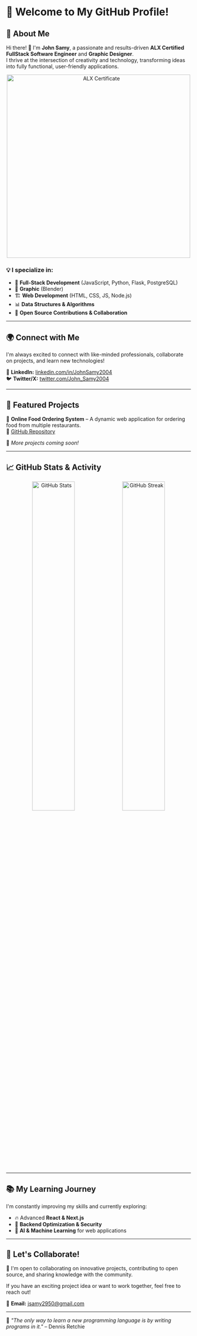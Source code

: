 # 🌟 Welcome to My GitHub Profile!  

## 🚀 About Me  
Hi there! 👋 I'm **John Samy**, a passionate and results-driven **ALX Certified FullStack Software Engineer** and **Graphic Designer**.  
I thrive at the intersection of creativity and technology, transforming ideas into fully functional, user-friendly applications.  

<p align="center">
  <img src="![ALX Certificate](https://github.com/user-attachments/assets/c2f7186a-fad7-4c55-aca3-357fe1797e7b)" alt="ALX Certificate" width="500"/>
</p>

### 💡 I specialize in:  
- 🔹 **Full-Stack Development** (JavaScript, Python, Flask, PostgreSQL)  
- 🎨 **Graphic** (Blender)  
- 🏗️ **Web Development** (HTML, CSS, JS, Node.js)  
- 📊 **Data Structures & Algorithms**  
- 🔧 **Open Source Contributions & Collaboration**  

---

## 🌍 Connect with Me  
I'm always excited to connect with like-minded professionals, collaborate on projects, and learn new technologies!  

🔗 **LinkedIn:** [linkedin.com/in/JohnSamy2004](https://www.linkedin.com/in/JohnSamy2004/)  
🐦 **Twitter/X:** [twitter.com/John_Samy2004](https://twitter.com/JohnSamy2004)  

---

## 📌 Featured Projects  
🚀 **Online Food Ordering System** – A dynamic web application for ordering food from multiple restaurants.  
🔗 [GitHub Repository](https://github.com/your-repo)   

🚧 *More projects coming soon!*  

---

## 📈 GitHub Stats & Activity  
<p align="center">
  <img src="https://github-readme-stats.vercel.app/api?username=JohnSamy2004&show_icons=true&theme=radical" width="48%" alt="GitHub Stats"/>
  <img src="https://github-readme-streak-stats.herokuapp.com/?user=JohnSamy2004&theme=radical" width="48%" alt="GitHub Streak"/>
</p>

---

## 📚 My Learning Journey  
I'm constantly improving my skills and currently exploring:  
- 🔥 Advanced **React & Next.js**  
- 📡 **Backend Optimization & Security**  
- 🤖 **AI & Machine Learning** for web applications  

---

## 💬 Let's Collaborate!  
🚀 I'm open to collaborating on innovative projects, contributing to open source, and sharing knowledge with the community.  

If you have an exciting project idea or want to work together, feel free to reach out!  

📩 **Email:** [jsamy2950@gmail.com](mailto:jsamy2950@gmail.com)  

---

🔹 *"The only way to learn a new programming language is by writing programs in it."* – Dennis Retchie  
